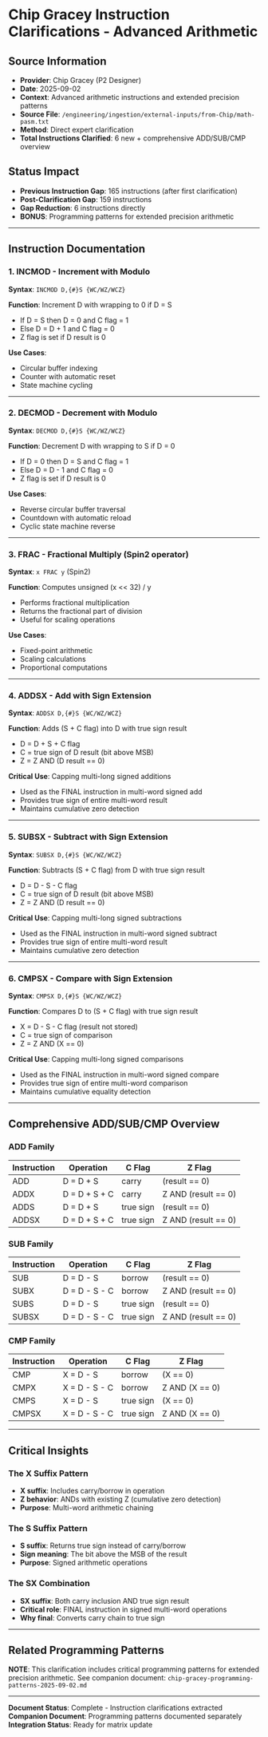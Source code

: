 # Chip Gracey Instruction Clarifications - Advanced Arithmetic

## Source Information
- **Provider**: Chip Gracey (P2 Designer)
- **Date**: 2025-09-02
- **Context**: Advanced arithmetic instructions and extended precision patterns
- **Source File**: `/engineering/ingestion/external-inputs/from-Chip/math-pasm.txt`
- **Method**: Direct expert clarification
- **Total Instructions Clarified**: 6 new + comprehensive ADD/SUB/CMP overview

## Status Impact
- **Previous Instruction Gap**: 165 instructions (after first clarification)
- **Post-Clarification Gap**: 159 instructions
- **Gap Reduction**: 6 instructions directly
- **BONUS**: Programming patterns for extended precision arithmetic

---

## Instruction Documentation

### 1. INCMOD - Increment with Modulo

**Syntax**: `INCMOD D,{#}S {WC/WZ/WCZ}`

**Function**: Increment D with wrapping to 0 if D = S
- If D = S then D = 0 and C flag = 1
- Else D = D + 1 and C flag = 0
- Z flag is set if D result is 0

**Use Cases**:
- Circular buffer indexing
- Counter with automatic reset
- State machine cycling

---

### 2. DECMOD - Decrement with Modulo

**Syntax**: `DECMOD D,{#}S {WC/WZ/WCZ}`

**Function**: Decrement D with wrapping to S if D = 0
- If D = 0 then D = S and C flag = 1
- Else D = D - 1 and C flag = 0
- Z flag is set if D result is 0

**Use Cases**:
- Reverse circular buffer traversal
- Countdown with automatic reload
- Cyclic state machine reverse

---

### 3. FRAC - Fractional Multiply (Spin2 operator)

**Syntax**: `x FRAC y` (Spin2)

**Function**: Computes unsigned (x << 32) / y
- Performs fractional multiplication
- Returns the fractional part of division
- Useful for scaling operations

**Use Cases**:
- Fixed-point arithmetic
- Scaling calculations
- Proportional computations

---

### 4. ADDSX - Add with Sign Extension

**Syntax**: `ADDSX D,{#}S {WC/WZ/WCZ}`

**Function**: Adds (S + C flag) into D with true sign result
- D = D + S + C flag
- C = true sign of D result (bit above MSB)
- Z = Z AND (D result == 0)

**Critical Use**: Capping multi-long signed additions
- Used as the FINAL instruction in multi-word signed add
- Provides true sign of entire multi-word result
- Maintains cumulative zero detection

---

### 5. SUBSX - Subtract with Sign Extension

**Syntax**: `SUBSX D,{#}S {WC/WZ/WCZ}`

**Function**: Subtracts (S + C flag) from D with true sign result
- D = D - S - C flag
- C = true sign of D result (bit above MSB)
- Z = Z AND (D result == 0)

**Critical Use**: Capping multi-long signed subtractions
- Used as the FINAL instruction in multi-word signed subtract
- Provides true sign of entire multi-word result
- Maintains cumulative zero detection

---

### 6. CMPSX - Compare with Sign Extension

**Syntax**: `CMPSX D,{#}S {WC/WZ/WCZ}`

**Function**: Compares D to (S + C flag) with true sign result
- X = D - S - C flag (result not stored)
- C = true sign of comparison
- Z = Z AND (X == 0)

**Critical Use**: Capping multi-long signed comparisons
- Used as the FINAL instruction in multi-word signed compare
- Provides true sign of entire multi-word comparison
- Maintains cumulative equality detection

---

## Comprehensive ADD/SUB/CMP Overview

### ADD Family
| Instruction | Operation | C Flag | Z Flag |
|------------|-----------|--------|--------|
| ADD | D = D + S | carry | (result == 0) |
| ADDX | D = D + S + C | carry | Z AND (result == 0) |
| ADDS | D = D + S | true sign | (result == 0) |
| ADDSX | D = D + S + C | true sign | Z AND (result == 0) |

### SUB Family
| Instruction | Operation | C Flag | Z Flag |
|------------|-----------|--------|--------|
| SUB | D = D - S | borrow | (result == 0) |
| SUBX | D = D - S - C | borrow | Z AND (result == 0) |
| SUBS | D = D - S | true sign | (result == 0) |
| SUBSX | D = D - S - C | true sign | Z AND (result == 0) |

### CMP Family
| Instruction | Operation | C Flag | Z Flag |
|------------|-----------|--------|--------|
| CMP | X = D - S | borrow | (X == 0) |
| CMPX | X = D - S - C | borrow | Z AND (X == 0) |
| CMPS | X = D - S | true sign | (X == 0) |
| CMPSX | X = D - S - C | true sign | Z AND (X == 0) |

---

## Critical Insights

### The X Suffix Pattern
- **X suffix**: Includes carry/borrow in operation
- **Z behavior**: ANDs with existing Z (cumulative zero detection)
- **Purpose**: Multi-word arithmetic chaining

### The S Suffix Pattern
- **S suffix**: Returns true sign instead of carry/borrow
- **Sign meaning**: The bit above the MSB of the result
- **Purpose**: Signed arithmetic operations

### The SX Combination
- **SX suffix**: Both carry inclusion AND true sign result
- **Critical role**: FINAL instruction in signed multi-word operations
- **Why final**: Converts carry chain to true sign

---

## Related Programming Patterns

**NOTE**: This clarification includes critical programming patterns for extended precision arithmetic. See companion document:
`chip-gracey-programming-patterns-2025-09-02.md`

---

**Document Status**: Complete - Instruction clarifications extracted
**Companion Document**: Programming patterns documented separately
**Integration Status**: Ready for matrix update